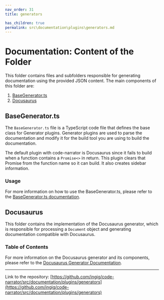 ```yaml
---
nav_order: 31
title: generators

has_children: true
permalink: src\documentation\plugins\generators.md
---
```


# Documentation: Content of the Folder

This folder contains files and subfolders responsible for generating documentation using the provided JSON content. The main components of this folder are:

1. [BaseGenerator.ts](#BaseGenerator.ts)
2. [Docusaurus](#Docusaurus)

## BaseGenerator.ts

The `BaseGenerator.ts` file is a TypeScript code file that defines the base class for Generator plugins. Generator plugins are used to parse the documentation and modify it for the build tool you are using to build the documentation.

The default plugin with code-narrator is Docusaurus since it fails to build when a function contains a `Promise<>` in return. This plugin clears that Promise from the function name so it can build. It also creates sidebar information.

### Usage

For more information on how to use the BaseGenerator.ts, please refer to the [BaseGenerator.ts documentation](BaseGenerator.ts).

## Docusaurus

This folder contains the implementation of the Docusaurus generator, which is responsible for processing a `Document` object and generating documentation compatible with Docusaurus.

### Table of Contents

For more information on the Docusaurus generator and its components, please refer to the [Docusaurus Generator Documentation](Docusaurus).

---

Link to the repository: [https://github.com/ingig/code-narrator/src/documentation/plugins/generators](https://github.com/ingig/code-narrator/src/documentation/plugins/generators)